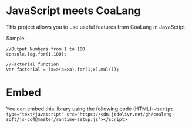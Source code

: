 # JavaScript meets CoaLang
This project allows you to use useful features from CoaLang in JavaScript.

Sample:
```
//Output Numbers from 1 to 100
console.log.for(1,100);

//Factorial function
var factorial = (x=>(a=>a).for(1,x).mul());
```

# Embed
You can embed this library using the following code (HTML): `<script type="text/javascript" src="https://cdn.jsdelivr.net/gh/coalang-soft/js-co4@master/runtime-setup.js"></script>`
